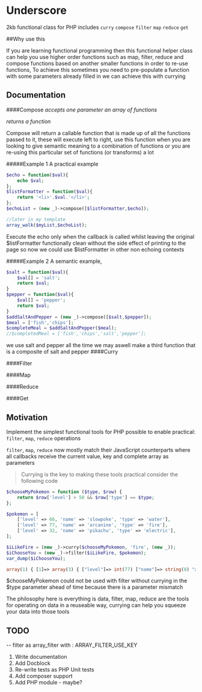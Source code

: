 # Underscore
2kb functional class for PHP includes 
`curry`
`compose`
`filter`
`map`
`reduce`
`get`


##Why use this

If you are learning functional programming then this functional helper class can help you use higher order functions such as map, filter, reduce and compose functions based on another smaller functions in order to re-use functions, To achieve this sometimes you need to pre-populate a function with some parameters already filled in we can achieve this with currying


## Documentation


####Compose 
*accepts one parameter an array of functions*

*returns a function*

Compose will return a callable function that is made up of all the functions passed to it, these will execute left to right, use this function when you are looking to give semantic meaning to a combination of functions or you are re-using this particular set of functions (or transforms) a lot

#####Example 1
A practical example 
```php
$echo = function($val){
    echo $val;
};
$listFormatter = function($val){
    return '<li>'.$val.'</li>';
};
$echoList = (new _)->compose([$listFormatter,$echo]);

//later in my template
array_walk($myList,$echoList); 
```
Execute the echo only when the callback is called whilst leaving the original $listFormatter functionally clean without the side effect of printing to the page so now we could use $listFormatter in other non echoing contexts 

#####Example 2 
A semantic example, 
```php
$salt = function($val){
    $val[] = 'salt';
    return $val;
}
$pepper = function($val){
    $val[] = 'pepper';
    return $val;
}
$addSaltAndPepper = (new _)->compose([$salt,$pepper]);
$meal = ['fish','chips'];
$completeMeal = $addSaltAndPepper($meal);
//$completedMeal = ['fish','chips','salt','pepper'];
```
we use salt and pepper all the time we may aswell make a third function that is a composite of salt and pepper
####Curry

####Filter

####Map

####Reduce

####Get

## Motivation

Implement the simplest functional tools for PHP possible to enable practical: 
`filter`, `map`, `reduce` operations

`filter`, `map`, `reduce` now mostly match their JavaScript counterparts where all callbacks receive the current value, key and complete array as parameters


>Currying is the key to making these tools practical consider the following code 

```php
$chooseMyPokemon = function ($type, $row) {
    return $row['level'] > 50 && $row['type'] == $type;
};

$pokemon = [
    ['level' => 66, 'name' => 'slowpoke', 'type' => 'water'],
    ['level' => 77, 'name' => 'arcanine', 'type' => 'fire'],
    ['level' => 32, 'name' => 'pikachu', 'type' => 'electric'],
];

$iLikeFire = (new _)->curry($chooseMyPokemon, 'fire', (new _));
$iChooseYou = (new _)->filter($iLikeFire, $pokemon);
var_dump($iChooseYou);

array(1) { [1]=> array(3) { ["level"]=> int(77) ["name"]=> string(8) "arcanine" ["type"]=> string(4) "fire" } }
```
    
  $chooseMyPokemon could not be used with filter without currying in the $type parameter ahead of time because there is a parameter mismatch
  
  The philosophy here is everything is data, filter, map, reduce are the tools for operating on data in a reuseable way, currying can help you squeeze your data into those tools

## TODO
-- filter as array_filter with : ARRAY_FILTER_USE_KEY
1. Write documentation 
2. Add Docblock 
3. Re-write tests as PHP Unit tests 
4. Add composer support 
5. Add PHP module - maybe?
